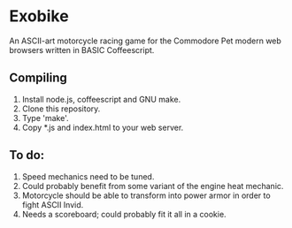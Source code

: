 # Exobike

An ASCII-art motorcycle racing game for <strikeout>the Commodore
Pet</strikeout> modern web browsers written in
<strikeout>BASIC</strikeout> Coffeescript.

## Compiling

1. Install node.js, coffeescript and GNU make.
2. Clone this repository.
3. Type 'make'.
4. Copy *.js and index.html to your web server.

## To do:

1. Speed mechanics need to be tuned.
2. Could probably benefit from some variant of the engine heat
   mechanic.
3. Motorcycle should be able to transform into power armor in order to
   fight ASCII Invid.
4. Needs a scoreboard; could probably fit it all in a cookie.


